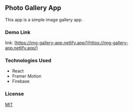 ## Photo Gallery App

This app is a simple image gallery app.

### Demo Link

link: [https://img-gallery-app.netlify.app/](https://img-gallery-app.netlify.app/)

### Technologies Used

- React
- Framer Motion
- Firebase

### License

[MIT](https://choosealicense.com/licenses/mit/)
